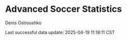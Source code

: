 # Advanced Soccer Statistics
Denis Ostroushko

<!-- gfm -->

Last successful data update: 2025-04-19 11:18:11 CST
